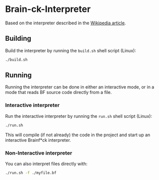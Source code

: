 # Brain-ck-Interpreter
Based on the interpreter described in the [Wikipedia article](https://en.wikipedia.org/wiki/Brainfuck).

## Building
Build the interpreter by running the `build.sh` shell script (Linux):

```bash
./build.sh
```

## Running

Running the interpreter can be done in either an interactive mode, or in a mode that
reads BF source code directly from a file.

### Interactive interpreter
Run the interactive interpreter by running the `run.sh` shell script (Linux):

```bash
./run.sh
```

This will compile (if not already) the code in the project and start up an interactive Brainf*ck interpreter.

### Non-Interactive interpreter
You can also interpret files directly with:

```bash
./run.sh -f ./myfile.bf
```
